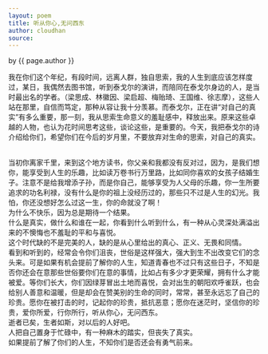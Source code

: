 ```yaml
---
layout: poem
title: 听从你心,无问西东
author: cloudhan
source: 
---
```


<p class="citation"> by {{ page.author }}</p>

我在你们这个年纪，有段时间，远离人群，独自思索，我的人生到底应该怎样度过，某日，我偶然去图书馆，听到泰戈尔的演讲，而陪同在泰戈尔身边的人，是当时最出名的学者。（梁思成、林徽因、梁启超、梅贻琦、王国维、徐志摩），<a>这些人站在那里，自信而笃定，那种从容让我十分羡慕。而泰戈尔，正在讲“对自己的真实”有多么重要，那一刻，我从思索生命意义的羞耻感中，释放出来。</a>原来这些卓越的人物，也认为花时间思考这些，谈论这些，是重要的。今天，我把泰戈尔的诗介绍给你们，希望你们在今后的岁月里，不要放弃对生命的思索，对自己的真实。

<br>
当初你离家千里，来到这个地方读书，你父亲和我都没有反对过，因为，是我们想你，<a>能享受到人生的乐趣，比如读万卷书行万里路，比如同你喜欢的女孩子结婚生子。注意不是给我增添子孙，而是你自己，能够享受为人父母的乐趣，你一生所要追求的功名利禄，没有什么是你的祖上没经历过的，那些只不过是人生的幻光。</a>我怕，你还没想好怎么过这一生，你的命就没了啊！

<br>
为什么不快乐，因为总是期待一个结果。

<br>
<a>什么是真实，做什么和谁在一起，你看到什么听到什么，有一种从心灵深处满溢出来的不懊悔也不羞耻的平和与喜悦。</a>

<br>
这个时代缺的不是完美的人，缺的是从心里给出的真心、正义、无畏和同情。

<br>
看到和听到的，经常会令你们沮丧，<a>世俗是这样强大，强大到生不出改变它们的念头来。可是如果有机会提前了解你的人生，知道青春也不过只有这些日子，不知是否你还会在意那些世俗要你们在意的事情，比如占有多少才更荣耀，拥有什么才能被爱。等你们长大，你们因绿芽冒出土地而喜悦，会对出生的朝阳欢呼雀跃，也会给别人善意和温暖，但是却会在赞美别的生命的同时，常常，甚至永远忘了自己的珍贵。</a>愿你在被打击的时，记起你的珍贵，抵抗恶意；愿你在迷茫时，坚信你的珍贵，爱你所爱，行你所行，听从你心，无问西东。

<br>
逝者已矣，生者如斯，对以后的人好吧。

<br>
<a>人把自己置身于忙碌中，有一种麻木的踏实，但丧失了真实。</a>

<br>
如果提前了解了你们的人生，不知你们是否还会有勇气前来。
